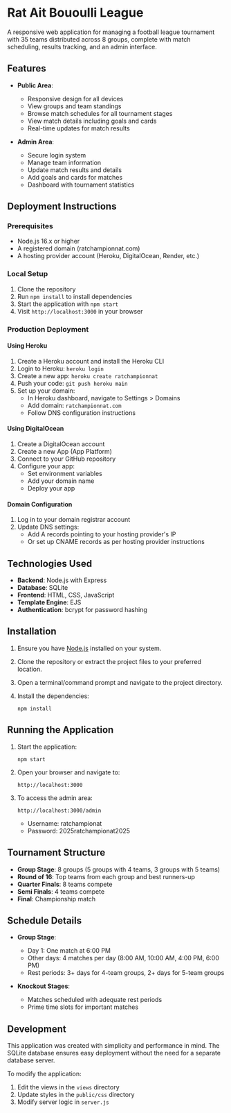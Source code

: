 # Rat Ait Bououlli League

A responsive web application for managing a football league tournament with 35 teams distributed across 8 groups, complete with match scheduling, results tracking, and an admin interface.

## Features

- **Public Area**:
  - Responsive design for all devices
  - View groups and team standings
  - Browse match schedules for all tournament stages
  - View match details including goals and cards
  - Real-time updates for match results

- **Admin Area**:
  - Secure login system
  - Manage team information
  - Update match results and details
  - Add goals and cards for matches
  - Dashboard with tournament statistics

## Deployment Instructions

### Prerequisites
- Node.js 16.x or higher
- A registered domain (ratchampionnat.com)
- A hosting provider account (Heroku, DigitalOcean, Render, etc.)

### Local Setup
1. Clone the repository
2. Run `npm install` to install dependencies
3. Start the application with `npm start`
4. Visit `http://localhost:3000` in your browser

### Production Deployment

#### Using Heroku
1. Create a Heroku account and install the Heroku CLI
2. Login to Heroku: `heroku login`
3. Create a new app: `heroku create ratchampionnat`
4. Push your code: `git push heroku main`
5. Set up your domain: 
   - In Heroku dashboard, navigate to Settings > Domains
   - Add domain: `ratchampionnat.com`
   - Follow DNS configuration instructions

#### Using DigitalOcean
1. Create a DigitalOcean account
2. Create a new App (App Platform)
3. Connect to your GitHub repository
4. Configure your app:
   - Set environment variables
   - Add your domain name
   - Deploy your app

#### Domain Configuration
1. Log in to your domain registrar account
2. Update DNS settings:
   - Add A records pointing to your hosting provider's IP
   - Or set up CNAME records as per hosting provider instructions

## Technologies Used

- **Backend**: Node.js with Express
- **Database**: SQLite
- **Frontend**: HTML, CSS, JavaScript
- **Template Engine**: EJS
- **Authentication**: bcrypt for password hashing

## Installation

1. Ensure you have [Node.js](https://nodejs.org/) installed on your system.

2. Clone the repository or extract the project files to your preferred location.

3. Open a terminal/command prompt and navigate to the project directory.

4. Install the dependencies:
   ```
   npm install
   ```

## Running the Application

1. Start the application:
   ```
   npm start
   ```

2. Open your browser and navigate to:
   ```
   http://localhost:3000
   ```

3. To access the admin area:
   ```
   http://localhost:3000/admin
   ```
   - Username: ratchampionat
   - Password: 2025ratchampionat2025

## Tournament Structure

- **Group Stage**: 8 groups (5 groups with 4 teams, 3 groups with 5 teams)
- **Round of 16**: Top teams from each group and best runners-up
- **Quarter Finals**: 8 teams compete
- **Semi Finals**: 4 teams compete
- **Final**: Championship match

## Schedule Details

- **Group Stage**:
  - Day 1: One match at 6:00 PM
  - Other days: 4 matches per day (8:00 AM, 10:00 AM, 4:00 PM, 6:00 PM)
  - Rest periods: 3+ days for 4-team groups, 2+ days for 5-team groups

- **Knockout Stages**:
  - Matches scheduled with adequate rest periods
  - Prime time slots for important matches

## Development

This application was created with simplicity and performance in mind. The SQLite database ensures easy deployment without the need for a separate database server.

To modify the application:
1. Edit the views in the `views` directory
2. Update styles in the `public/css` directory
3. Modify server logic in `server.js`
